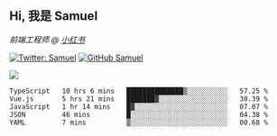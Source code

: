 <h2> Hi, 我是 Samuel </h2>
<p><em>前端工程师 @ <a href="https://job.xiaohongshu.com/">小红书</a></em></p>

[![Twitter: Samuel](https://img.shields.io/twitter/follow/1227_samuel?style=flat-square&logo=twitter)](https://twitter.com/1227_samuel)
[![GitHub Samuel](https://img.shields.io/github/followers/classicemi?label=follow&style=flat-square&logo=github)](https://github.com/classicemi)

<img src="https://github-readme-stats.vercel.app/api?username=classicemi&show_icons=true&theme=dark&hide_title=true" />

<!--START_SECTION:waka-->
```text
TypeScript   10 hrs 6 mins   ██████████████▒░░░░░░░░░░   57.25 % 
Vue.js       5 hrs 21 mins   ███████▓░░░░░░░░░░░░░░░░░   30.39 % 
JavaScript   1 hr 14 mins    █▓░░░░░░░░░░░░░░░░░░░░░░░   07.07 % 
JSON         46 mins         █░░░░░░░░░░░░░░░░░░░░░░░░   04.38 % 
YAML         7 mins          ▒░░░░░░░░░░░░░░░░░░░░░░░░   00.68 % 
```
<!--END_SECTION:waka-->

<!--
**classicemi/classicemi** is a ✨ _special_ ✨ repository because its `README.md` (this file) appears on your GitHub profile.

Here are some ideas to get you started:

- 🔭 I’m currently working on ...
- 🌱 I’m currently learning ...
- 👯 I’m looking to collaborate on ...
- 🤔 I’m looking for help with ...
- 💬 Ask me about ...
- 📫 How to reach me: ...
- 😄 Pronouns: ...
- ⚡ Fun fact: ...
-->
